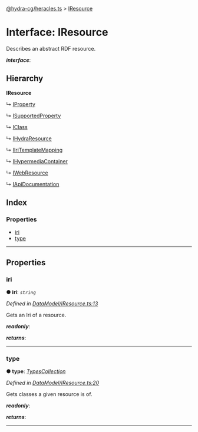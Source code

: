 [@hydra-cg/heracles.ts](../README.md) > [IResource](../interfaces/iresource.md)

# Interface: IResource

Describes an abstract RDF resource.

*__interface__*: 

## Hierarchy

**IResource**

↳  [IProperty](iproperty.md)

↳  [ISupportedProperty](isupportedproperty.md)

↳  [IClass](iclass.md)

↳  [IHydraResource](ihydraresource.md)

↳  [IIriTemplateMapping](iiritemplatemapping.md)

↳  [IHypermediaContainer](ihypermediacontainer.md)

↳  [IWebResource](iwebresource.md)

↳  [IApiDocumentation](iapidocumentation.md)

## Index

### Properties

* [iri](iresource.md#iri)
* [type](iresource.md#type)

---

## Properties

<a id="iri"></a>

###  iri

**● iri**: *`string`*

*Defined in [DataModel/IResource.ts:13](https://github.com/alien-mcl/Heracles.ts/blob/master/src/DataModel/IResource.ts#L13)*

Gets an Iri of a resource.

*__readonly__*: 

*__returns__*: 

___
<a id="type"></a>

###  type

**● type**: *[TypesCollection](../classes/typescollection.md)*

*Defined in [DataModel/IResource.ts:20](https://github.com/alien-mcl/Heracles.ts/blob/master/src/DataModel/IResource.ts#L20)*

Gets classes a given resource is of.

*__readonly__*: 

*__returns__*: 

___


